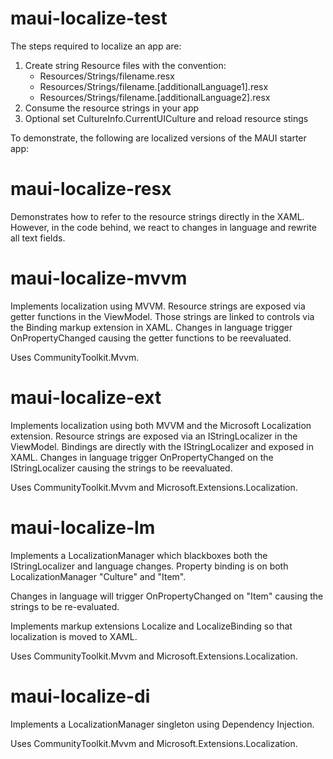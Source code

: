 # maui-localize-test

The steps required to localize an app are:
 1. Create string Resource files with the convention:
      - Resources/Strings/filename.resx
      - Resources/Strings/filename.[additionalLanguage1].resx
      - Resources/Strings/filename.[additionalLanguage2].resx
 2. Consume the resource strings in your app
 3. Optional set CultureInfo.CurrentUICulture and reload resource stings

To demonstrate, the following are localized versions of the MAUI starter app:

# maui-localize-resx

Demonstrates how to refer to the resource strings directly in the XAML.
However, in the code behind, we react to changes in language and rewrite all text fields.

# maui-localize-mvvm

Implements localization using MVVM.
Resource strings are exposed via getter functions in the ViewModel.
Those strings are linked to controls via the Binding markup extension in XAML.
Changes in language trigger OnPropertyChanged causing the getter functions to be reevaluated.

Uses CommunityToolkit.Mvvm.

# maui-localize-ext

Implements localization using both MVVM and the Microsoft Localization extension.
Resource strings are exposed via an IStringLocalizer in the ViewModel.
Bindings are directly with the IStringLocalizer and exposed in XAML.
Changes in language trigger OnPropertyChanged on the IStringLocalizer causing the strings to be reevaluated.

Uses CommunityToolkit.Mvvm and Microsoft.Extensions.Localization.

# maui-localize-lm

Implements a LocalizationManager which blackboxes both the IStringLocalizer and language changes.
Property binding is on both LocalizationManager "Culture" and "Item".

Changes in language will trigger OnPropertyChanged on "Item" causing the strings to be re-evaluated.

Implements markup extensions Localize and LocalizeBinding so that localization is moved to XAML.

Uses CommunityToolkit.Mvvm and Microsoft.Extensions.Localization.

# maui-localize-di

Implements a LocalizationManager singleton using Dependency Injection.

Uses CommunityToolkit.Mvvm and Microsoft.Extensions.Localization.
